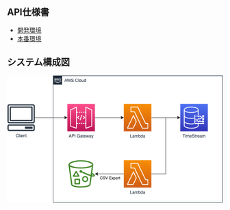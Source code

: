 
## API仕様書

- [開発環境](https://s3.ap-northeast-1.amazonaws.com/juv-shun.website-hosting/unitemate-api/dev/redoc.html)
- [本番環境](https://s3.ap-northeast-1.amazonaws.com/juv-shun.website-hosting/unitemate-api/prd/redoc.html)

## システム構成図

![システム構成図](./docs/infra.png)
